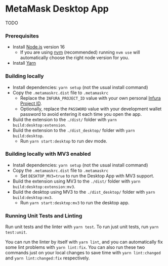 # MetaMask Desktop App

TODO

### Prerequisites

- Install [Node.js](https://nodejs.org) version 16
    - If you are using [nvm](https://github.com/creationix/nvm#installation) (recommended) running `nvm use` will automatically choose the right node version for you.
- Install [Yarn](https://yarnpkg.com/en/docs/install)

### Building locally

- Install dependencies: `yarn setup` (not the usual install command)
- Copy the `.metamaskrc.dist` file to `.metamaskrc`
    - Replace the `INFURA_PROJECT_ID` value with your own personal [Infura Project ID](https://infura.io/docs).
    - Optionally, replace the `PASSWORD` value with your development wallet password to avoid entering it each time you open the app.
- Build the extension to the `./dist/` folder with `yarn build:desktop:extension`.
- Build the extension to the `./dist_desktop/` folder with `yarn build:desktop`.
    - Run `yarn start:desktop` to run dev mode.


### Building locally with MV3 enabled

- Install dependencies: `yarn setup` (not the usual install command)
- Copy the `.metamaskrc.dist` file to `.metamaskrc`
    - Set `DESKTOP_MV3=true` to run the Desktop App with MV3 support.
- Build the extension using MV3 to the `./dist/` folder with `yarn build:desktop:extension:mv3`.
- Build the desktop using MV3 to the `./dist_desktop/` folder with `yarn build:desktop:mv3`.
    - Run `yarn start:desktop:mv3` to run the desktop app.


### Running Unit Tests and Linting

Run unit tests and the linter with `yarn test`. To run just unit tests, run `yarn test:unit`.

You can run the linter by itself with `yarn lint`, and you can automatically fix some lint problems with `yarn lint:fix`. You can also run these two commands just on your local changes to save time with `yarn lint:changed` and `yarn lint:changed:fix` respectively.

